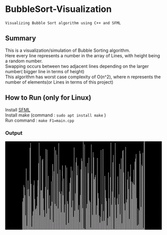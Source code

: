 # BubbleSort-Visualization
```
Visualizing Bubble Sort algorithm using C++ and SFML
```

## Summary

This is a visualization/simulation of Bubble Sorting algorithm. <br />
Here every line represents a number in the array of Lines, with height being a random number. <br />
Swapping occurs between two adjacent lines depending on the larger number( bigger line in terms of height) <br />
This algorithm has worst case complexity of O(n^2), where n represents the number of elements(or Lines in terms of this project)

## How to Run (only for Linux)

Install [SFML](https://www.sfml-dev.org/tutorials/2.5/start-linux.php) <br />
Install make (command : ```sudo apt install make``` ) <br />
Run command : ```make F1=main.cpp```

### Output 

![output](https://raw.githubusercontent.com/abhayMore/BubbleSort-Visualization/master/Output.gif)


